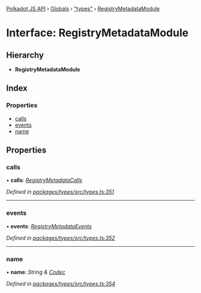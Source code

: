 [Polkadot JS API](../README.md) › [Globals](../globals.md) › ["types"](../modules/_types_.md) › [RegistryMetadataModule](_types_.registrymetadatamodule.md)

# Interface: RegistryMetadataModule

## Hierarchy

* **RegistryMetadataModule**

## Index

### Properties

* [calls](_types_.registrymetadatamodule.md#calls)
* [events](_types_.registrymetadatamodule.md#events)
* [name](_types_.registrymetadatamodule.md#name)

## Properties

###  calls

• **calls**: *[RegistryMetadataCalls](_types_.registrymetadatacalls.md)*

*Defined in [packages/types/src/types.ts:351](https://github.com/polkadot-js/api/blob/a9211690be/packages/types/src/types.ts#L351)*

___

###  events

• **events**: *[RegistryMetadataEvents](_types_.registrymetadataevents.md)*

*Defined in [packages/types/src/types.ts:352](https://github.com/polkadot-js/api/blob/a9211690be/packages/types/src/types.ts#L352)*

___

###  name

• **name**: *String & [Codec](_types_.codec.md)*

*Defined in [packages/types/src/types.ts:354](https://github.com/polkadot-js/api/blob/a9211690be/packages/types/src/types.ts#L354)*
